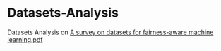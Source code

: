 # Datasets-Analysis
Datasets Analysis on [A survey on datasets for fairness-aware machine learning.pdf](https://github.com/CodetillCatVyback/Datasets-Analysis/files/13228965/A.survey.on.datasets.for.fairness-aware.machine.learning.pdf)
